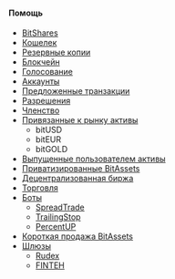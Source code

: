 #### Помощь

- [BitShares](introduction/bitshares.md)
- [Кошелек](introduction/wallets.md)
- [Резервные копии](introduction/backups.md)
- [Блокчейн](introduction/blockchain.md)
- [Голосование](voting.md)
- [Аккаунты](accounts/general.md)
- [Предложенные транзакции](accounts/proposed.md)
- [Разрешения](accounts/permissions.md)
- [Членство](accounts/membership.md)
- [Привязанные к рынку активы](assets/mpa.md) 
    - bitUSD
    - bitEUR
    - bitGOLD
- [Выпущенные пользователем активы](assets/uia.md)
- [Приватизированные BitAssets](assets/privbitassets.md)
- [Децентрализованная биржа](dex/introduction.md)
- [Торговля](dex/trading.md)
- [Боты](bots/introduction.md)
    - [SpreadTrade ](bots/spread.md)
    - [TrailingStop](bots/trailing.md)
    - [PercentUP ](bots/percent-up.md)
- [Короткая продажа BitAssets](dex/shorting.md)
- [Шлюзы](gateways/introduction.md)
    - [Rudex](gateways/rudex.md)
    - [FINTEH](gateways/finteh.md)

